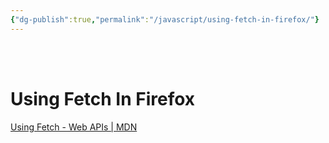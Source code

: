```yaml
---
{"dg-publish":true,"permalink":"/javascript/using-fetch-in-firefox/"}
---
```



<br ><br >

# Using Fetch In Firefox

[Using Fetch - Web APIs | MDN](https://developer.mozilla.org/en-US/docs/Web/API/Fetch_API/Using_Fetch)

<br ><br >
